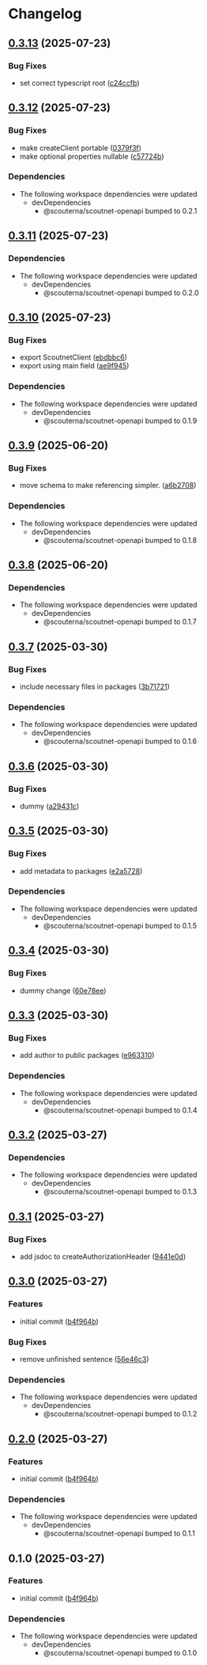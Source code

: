 # Changelog

## [0.3.13](https://github.com/Scouterna/scoutnet-api/compare/scoutnet-v0.3.12...scoutnet-v0.3.13) (2025-07-23)


### Bug Fixes

* set correct typescript root ([c24ccfb](https://github.com/Scouterna/scoutnet-api/commit/c24ccfb2ee2a52a2a69e8e9fa73c4ccf5fd64467))

## [0.3.12](https://github.com/Scouterna/scoutnet-api/compare/scoutnet-v0.3.11...scoutnet-v0.3.12) (2025-07-23)


### Bug Fixes

* make createClient portable ([0379f3f](https://github.com/Scouterna/scoutnet-api/commit/0379f3f152a2096deee3ad1d44e8e27a348647c1))
* make optional properties nullable ([c57724b](https://github.com/Scouterna/scoutnet-api/commit/c57724bbbf21a89c69bd41d98ff576aa249c32ff))


### Dependencies

* The following workspace dependencies were updated
  * devDependencies
    * @scouterna/scoutnet-openapi bumped to 0.2.1

## [0.3.11](https://github.com/Scouterna/scoutnet-api/compare/scoutnet-v0.3.10...scoutnet-v0.3.11) (2025-07-23)


### Dependencies

* The following workspace dependencies were updated
  * devDependencies
    * @scouterna/scoutnet-openapi bumped to 0.2.0

## [0.3.10](https://github.com/Scouterna/scoutnet-api/compare/scoutnet-v0.3.9...scoutnet-v0.3.10) (2025-07-23)


### Bug Fixes

* export ScoutnetClient ([ebdbbc6](https://github.com/Scouterna/scoutnet-api/commit/ebdbbc660567fddd3daf980b13d1f599c2b7206c))
* export using main field ([ae9f945](https://github.com/Scouterna/scoutnet-api/commit/ae9f945c4ca989f9b64b89982ca7b5590c3e01c2))


### Dependencies

* The following workspace dependencies were updated
  * devDependencies
    * @scouterna/scoutnet-openapi bumped to 0.1.9

## [0.3.9](https://github.com/Scouterna/scoutnet-api/compare/scoutnet-v0.3.8...scoutnet-v0.3.9) (2025-06-20)


### Bug Fixes

* move schema to make referencing simpler. ([a6b2708](https://github.com/Scouterna/scoutnet-api/commit/a6b27081c761261acc82df8a2978fc0a77607e8b))


### Dependencies

* The following workspace dependencies were updated
  * devDependencies
    * @scouterna/scoutnet-openapi bumped to 0.1.8

## [0.3.8](https://github.com/Scouterna/scoutnet-api/compare/scoutnet-v0.3.7...scoutnet-v0.3.8) (2025-06-20)


### Dependencies

* The following workspace dependencies were updated
  * devDependencies
    * @scouterna/scoutnet-openapi bumped to 0.1.7

## [0.3.7](https://github.com/Scouterna/scoutnet-api/compare/scoutnet-v0.3.6...scoutnet-v0.3.7) (2025-03-30)


### Bug Fixes

* include necessary files in packages ([3b71721](https://github.com/Scouterna/scoutnet-api/commit/3b7172133a6857c0fe2d78a2cee313a241aaa1c8))


### Dependencies

* The following workspace dependencies were updated
  * devDependencies
    * @scouterna/scoutnet-openapi bumped to 0.1.6

## [0.3.6](https://github.com/Scouterna/scoutnet-api/compare/scoutnet-v0.3.5...scoutnet-v0.3.6) (2025-03-30)


### Bug Fixes

* dummy ([a29431c](https://github.com/Scouterna/scoutnet-api/commit/a29431ce4ca49c5120e0f6855877b43c601a8a38))

## [0.3.5](https://github.com/Scouterna/scoutnet-api/compare/scoutnet-v0.3.4...scoutnet-v0.3.5) (2025-03-30)


### Bug Fixes

* add metadata to packages ([e2a5728](https://github.com/Scouterna/scoutnet-api/commit/e2a5728ba5ec3604f46a4d70a9ac891b399073d9))


### Dependencies

* The following workspace dependencies were updated
  * devDependencies
    * @scouterna/scoutnet-openapi bumped to 0.1.5

## [0.3.4](https://github.com/Scouterna/scoutnet-api/compare/scoutnet-v0.3.3...scoutnet-v0.3.4) (2025-03-30)


### Bug Fixes

* dummy change ([60e78ee](https://github.com/Scouterna/scoutnet-api/commit/60e78eeaf9940e30564c0856d3a038da96e4efd1))

## [0.3.3](https://github.com/Scouterna/scoutnet-api/compare/scoutnet-v0.3.2...scoutnet-v0.3.3) (2025-03-30)


### Bug Fixes

* add author to public packages ([e963310](https://github.com/Scouterna/scoutnet-api/commit/e963310c54ece98eda03ea85a2bea8dd3fb98e08))


### Dependencies

* The following workspace dependencies were updated
  * devDependencies
    * @scouterna/scoutnet-openapi bumped to 0.1.4

## [0.3.2](https://github.com/Scouterna/scoutnet-api/compare/scoutnet-v0.3.1...scoutnet-v0.3.2) (2025-03-27)


### Dependencies

* The following workspace dependencies were updated
  * devDependencies
    * @scouterna/scoutnet-openapi bumped to 0.1.3

## [0.3.1](https://github.com/Scouterna/scoutnet-api/compare/scoutnet-v0.3.0...scoutnet-v0.3.1) (2025-03-27)


### Bug Fixes

* add jsdoc to createAuthorizationHeader ([9441e0d](https://github.com/Scouterna/scoutnet-api/commit/9441e0dd0b20fbadc7dd91d70c39539c9b3c0c87))

## [0.3.0](https://github.com/Scouterna/scoutnet-api/compare/scoutnet-v0.2.0...scoutnet-v0.3.0) (2025-03-27)


### Features

* initial commit ([b4f964b](https://github.com/Scouterna/scoutnet-api/commit/b4f964bf7ce908386feaed5171f0acc73f27942d))


### Bug Fixes

* remove unfinished sentence ([56e46c3](https://github.com/Scouterna/scoutnet-api/commit/56e46c31cc7abc9ce759802ea6eadee289aaed46))


### Dependencies

* The following workspace dependencies were updated
  * devDependencies
    * @scouterna/scoutnet-openapi bumped to 0.1.2

## [0.2.0](https://github.com/Scouterna/scoutnet-api/compare/@scoutnet/scoutnet-v0.1.0...@scoutnet/scoutnet-v0.2.0) (2025-03-27)


### Features

* initial commit ([b4f964b](https://github.com/Scouterna/scoutnet-api/commit/b4f964bf7ce908386feaed5171f0acc73f27942d))


### Dependencies

* The following workspace dependencies were updated
  * devDependencies
    * @scouterna/scoutnet-openapi bumped to 0.1.1

## 0.1.0 (2025-03-27)


### Features

* initial commit ([b4f964b](https://github.com/Scouterna/scoutnet-api/commit/b4f964bf7ce908386feaed5171f0acc73f27942d))


### Dependencies

* The following workspace dependencies were updated
  * devDependencies
    * @scouterna/scoutnet-openapi bumped to 0.1.0
